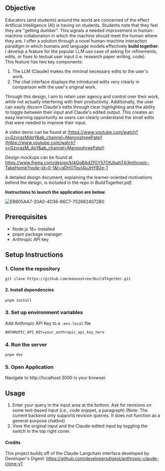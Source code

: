 ## Objective 
Educators (and students) around the world are concerned of the effect Artificial Intelligence (AI) is having on students. Students note that they feel they are "getting dumber". This signals a needed improvement in human-machine collaboration in which the machine should meet the human where they are. I offer a solution through a novel human-machine interaction paradigm in which humans and language models effectively **build together**. 
I develop a feature for the popular LLM use case of asking for refinements, edits, or fixes to textual user input (i.e. research paper writing, code).  
This feature has two key components: 
1. The LLM (Claude) makes the minimal necessary edits to the user's work. 
2. The chat interface displays the introduced edits very clearly in comparison with the user's original work.

Through this design, I aim to retain user agency and control over their work, while not actually interfering with their productivity. Additionally, the user can easily discern Claude's edits through clear highlighting and the ability to toggle between their input and Claude's edited output. This creates an easy learning opportunity as users can clearly understand the small edits that were needed to improve their input. 

A video demo can be found at [https://www.youtube.com/watch?v=GzyrazMdqY&ab_channel=ManooshreePatel](https://www.youtube.com/watch?v=GzyrazM_dqY&ab_channel=ManooshreePatel)

Design mockups can be found at https://www.figma.com/design/kl4QgBAdZfGY57OtUbahT4/Anthropic-TakeHome?node-id=0-1&t=qDHOTpvI4uJHYB2e-1

A detailed design document, explaining the learner-oriented motivations behind the design, is included in the repo in _BuildTogether.pdf_. 


**Instructions to launch the application are below.**


![EB805AA7-20A0-4D36-86C7-7526624072B0](https://github.com/user-attachments/assets/c555b57c-42a8-43ac-bf0e-744fb2c4e63c)


## Prerequisites
- Node.js 18+ installed
- pnpm package manager 
- Anthropic API key

## Setup Instructions

### 1. Clone the repository
`git clone https://github.com/manooshree/BuildTogether.git`
#### 2. Install dependencies 
`pnpm install`
### 3. Set up environment variables
Add Anthropic API Key to a `.env.local` file 

`ANTHROPIC_API_KEY=your_anthropic_api_key_here`
### 4. Run the server
`pnpm dev`
### 5. Open Application
Navigate to http://localhost:3000 in your browser.

## Usage 

1. Enter your query in the input area at the bottom. Ask for revisions on some text-based input (i.e., code snippet, a paragraph) (Note: The current backend only supports revision queries. It does not function as a general-purpose chatbot)
2. View the original input and the Claude-edited input by toggling the switch in the top right coner. 


#### Credits 
This project builds off of the Claude-Langchain interface developed by Developer's Digest: https://github.com/developersdigest/anthropic-claude-clone-v1
